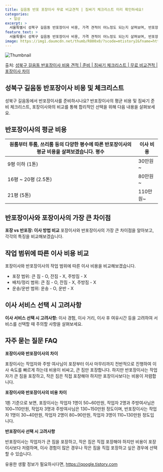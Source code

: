 ```yaml
---
title: 길음동 반포 포장이사 무료 비교견적 | 짐싸기 체크리스트 미리 확인하세요!
categories:
  - 일상
excerpt: >
  서울특별시 성북구 길음동 반포장이사 비용, 가격 견적이 어느정도 되는지 살펴보며, 반포장이사를 준비함에 있어 짐싸기 준비 체크리스트가 무엇인지 보겠습니다. 마지막으로 포장이사와 차이점을 통해 무료 비교견적으로 어떤 것이 더 합리적인 선택인지 공유 드립니다.성북구 길음동 포장이사 견적 샘플 보기 👈 클릭성북구 길음동 포장이사 가격 살펴보기 👈 클릭성북구 길음동 반포장이사 평균 이사 비용평수성북구 길음동 평균 이사 비용원룸 이사9평 이하 (1톤)30만원~투룸/쓰리룸 이사16평 ~ 20평 (2.5톤)80만원~쓰리룸 이사21평 (5톤) ~110만원~우리집 무료 이사견적 받기 👈 클릭포장 vs 반포장: 이사 방법 비교이사를 할 때 포장과 반포장이사의 가장 큰 차이점은 무엇일까요?포장이사는 1톤 50만원, 2..
feature_text: >
  서울특별시 성북구 길음동 반포장이사 비용, 가격 견적이 어느정도 되는지 살펴보며, 반포장이사를 준비함에 있어 짐싸기 준비 체크리스트가 무엇인지 보겠습니다. 마지막으로 포장이사와 차이점을 통해 무료 비교견적으로 어떤 것이 더 합리적인 선택인지 공유 드립니다.성북구 길음동 포장이사 견적 샘플 보기 👈 클릭성북구 길음동 포장이사 가격 살펴보기 👈 클릭성북구 길음동 반포장이사 평균 이사 비용평수성북구 길음동 평균 이사 비용원룸 이사9평 이하 (1톤)30만원~투룸/쓰리룸 이사16평 ~ 20평 (2.5톤)80만원~쓰리룸 이사21평 (5톤) ~110만원~우리집 무료 이사견적 받기 👈 클릭포장 vs 반포장: 이사 방법 비교이사를 할 때 포장과 반포장이사의 가장 큰 차이점은 무엇일까요?포장이사는 1톤 50만원, 2..
image: https://img1.daumcdn.net/thumb/R800x0/?scode=mtistory2&fname=https%3A%2F%2Fblog.kakaocdn.net%2Fdn%2FBCTxL%2FbtsHeZxVYPK%2Fn0YEaKpNnU5Lie4wvFgja1%2Fimg.webp
---
```


![Thumbnail](https://img1.daumcdn.net/thumb/R800x0/?scode=mtistory2&fname=https%3A%2F%2Fblog.kakaocdn.net%2Fdn%2FBCTxL%2FbtsHeZxVYPK%2Fn0YEaKpNnU5Lie4wvFgja1%2Fimg.webp)

<p>출처: <a href="https://qoogle.tistory.com/9934" rel="dofollow">성북구 길음동 반포장이사 비용 견적 | 준비 | 짐싸기 체크리스트 | 무료 비교견적 | 포장이사 차이</a> </p>

## 성북구 길음동 반포장이사 비용 및 체크리스트

성북구 길음동에서 반포장이사를 준비하시나요? 반포장이사의 평균 비용 및 짐싸기 준비 체크리스트, 포장이사와의 비교를 통해 합리적인 선택을
위해 다음 내용을 살펴보세요.



## 반포장이사의 평균 비용

원룸부터 투룸, 쓰리룸 등의 다양한 평수에 따른 반포장이사의 평균 비용을 살펴보겠습니다. **평수** | **이사 비용**  
---|---  
9평 이하 (1톤) | 30만원~  
16평 ~ 20평 (2.5톤) | 80만원~  
21평 (5톤) | 110만원~  
  


## 반포장이사와 포장이사의 가장 큰 차이점

**포장 vs 반포장: 이사 방법 비교** 포장이사와 반포장이사의 가장 큰 차이점을 알아보고, 각각의 특징을 비교해보겠습니다.



## 작업 범위에 따른 이사 비용 비교

포장이사와 반포장이사의 작업 범위에 따른 이사 비용을 비교해보겠습니다.

  * 포장 범위: 큰 짐 - O, 잔짐 - X, 주방짐 - X
  * 배치/정리 범위: 큰 짐 - O, 잔짐 - X, 주방짐 - X
  * 운송/운반 범위: 운송 - O, 운반 - X



## 이사 서비스 선택 시 고려사항

**이사 서비스 선택 시 고려사항:** 이사 경험, 이사 거리, 이사 후 여유시간 등을 고려하여 서비스를 선택할 때 주의할 사항을
살펴보세요.



## 자주 묻는 질문 FAQ

**포장이사와 반포장이사의 차이**

포장이사는 작업자와 주방 여사님이 포장부터 이사 마무리까지 전반적으로 진행하여 이사 속도를 빠르게 하는데 비용이 비싸고, 큰 짐만
포장합니다. 하지만 반포장이사는 작업자가 큰 짐을 포장하고, 작은 짐은 직접 포장해야 하지만 포장이사보다는 비용이 저렴합니다.

**포장이사와 반포장이사의 비용 차이**

1톤 기준으로 보면, 포장이사는 작업자 1명이 50~60만원, 작업자 2명과 주방여사님은 100~110만원, 작업자 3명과 주방여사님은
130~150만원 정도이며, 반포장이사는 작업자 1명이 30~40만원, 작업자 2명이 80~90만원, 작업자 3명이 110~130만원
정도입니다.

**반포장이사 선택 시 고려사항**

반포장이사는 작업자가 큰 짐을 포장하고, 작은 짐은 직접 포장해야 하지만 비용이 포장이사보다 저렴하며, 이사 경험이 많은 경우나 작은 짐을
직접 포장하고 싶은 경우에 선택할 수 있습니다.





 

유용한 생활 정보가 필요하시다면, <a href="https://qoogle.tistory.com" rel="dofollow">https://qoogle.tistory.com</a>


